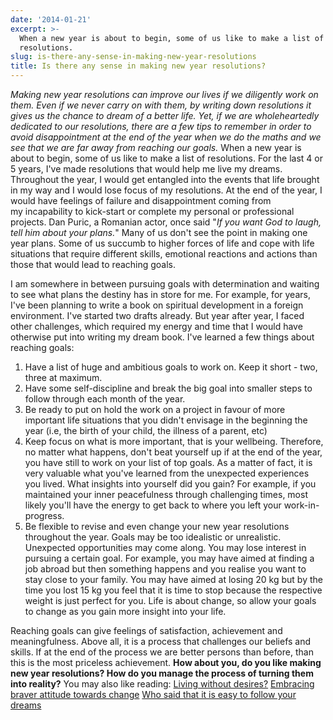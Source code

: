 ```yaml
---
date: '2014-01-21'
excerpt: >-
  When a new year is about to begin, some of us like to make a list of
  resolutions.
slug: is-there-any-sense-in-making-new-year-resolutions
title: Is there any sense in making new year resolutions?
---
```


*Making new year resolutions can improve our lives if we diligently work on them. Even if we never carry on with them, by writing down resolutions it gives us the chance to dream of a better life. Yet, if we are wholeheartedly dedicated to our resolutions, there are a few tips to remember in order to avoid disappointment at the end of the year when we do the maths and we see that we are far away from reaching our goals.*
When a new year is about to begin, some of us like to make a list of resolutions. For the last 4 or 5 years, I've made resolutions that would help me live my dreams.
Throughout the year, I would get entangled into the events that life brought in my way and I would lose focus of my resolutions. At the end of the year, I would have feelings of failure and disappointment coming from my incapability to kick-start or complete my personal or professional projects.
Dan Puric, a Romanian actor, once said "*If you want God to laugh, tell him about your plans.*" Many of us don't see the point in making one year plans. Some of us succumb to higher forces of life and cope with life situations that require different skills, emotional reactions and actions than those that would lead to reaching goals.

I am somewhere in between pursuing goals with determination and waiting to see what plans the destiny has in store for me. For example, for years, I've been planning to write a book on spiritual development in a foreign environment. I've started two drafts already. But year after year, I faced other challenges, which required my energy and time that I would have otherwise put into writing my dream book.
I've learned a few things about reaching goals:

1. Have a list of huge and ambitious goals to work on. Keep it short - two, three at maximum.
2. Have some self-discipline and break the big goal into smaller steps to follow through each month of the year.
3. Be ready to put on hold the work on a project in favour of more important life situations that you didn't envisage in the beginning the year (i.e, the birth of your child, the illness of a parent, etc)
4. Keep focus on what is more important, that is your wellbeing. Therefore, no matter what happens, don't beat yourself up if at the end of the year, you have still to work on your list of top goals. As a matter of fact, it is very valuable what you've learned from the unexpected experiences you lived. What insights into yourself did you gain? For example, if you maintained your inner peacefulness through challenging times, most likely you'll have the energy to get back to where you left your work-in-progress.
5. Be flexible to revise and even change your new year resolutions throughout the year. Goals may be too idealistic or unrealistic. Unexpected opportunities may come along. You may lose interest in pursuing a certain goal. For example, you may have aimed at finding a job abroad but then something happens and you realise you want to stay close to your family. You may have aimed at losing 20 kg but by the time you lost 15 kg you feel that it is time to stop because the respective weight is just perfect for you. Life is about change, so allow your goals to change as you gain more insight into your life.

Reaching goals can give feelings of satisfaction, achievement and meaningfulness. Above all, it is a process that challenges our beliefs and skills. If at the end of the process we are better persons than before, than this is the most priceless achievement.
**How about you, do you like making new year resolutions? How do you manage the process of turning them into reality?**
You may also like reading:
[Living without desires?](http://www.flyingthoughts.net/?p=675 "Living without desires?")
[Embracing braver attitude towards change](http://www.flyingthoughts.net/?p=974 "Embracing braver attitude towards change")
[Who said that it is easy to follow your dreams](http://www.flyingthoughts.net/?p=402 "Who Said That It Is Easy To Follow Your Dreams?")
